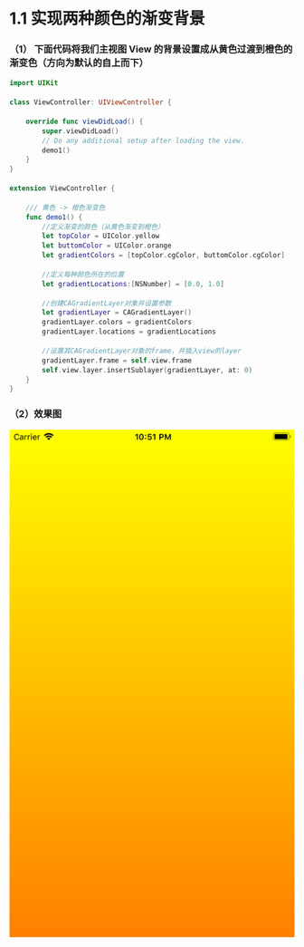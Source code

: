 # 1.1 实现两种颜色的渐变背景

### （1） **下面代码将我们主视图 View 的背景设置成从黄色过渡到橙色的渐变色（方向为默认的自上而下）**

```swift
import UIKit

class ViewController: UIViewController {

    override func viewDidLoad() {
        super.viewDidLoad()
        // Do any additional setup after loading the view.
        demo1()
    }
}

extension ViewController {
    
    /// 黄色 -> 橙色渐变色
    func demo1() {
        //定义渐变的颜色（从黄色渐变到橙色）
        let topColor = UIColor.yellow
        let buttomColor = UIColor.orange
        let gradientColors = [topColor.cgColor, buttomColor.cgColor]
        
        //定义每种颜色所在的位置
        let gradientLocations:[NSNumber] = [0.0, 1.0]
        
        //创建CAGradientLayer对象并设置参数
        let gradientLayer = CAGradientLayer()
        gradientLayer.colors = gradientColors
        gradientLayer.locations = gradientLocations
        
        //设置其CAGradientLayer对象的frame，并插入view的layer
        gradientLayer.frame = self.view.frame
        self.view.layer.insertSublayer(gradientLayer, at: 0)
    }
}
```

### **（2）效果图**

![&#x9EC4;&#x8272; -&amp;gt; &#x6A59;&#x8272;](../../.gitbook/assets/simulator-screen-shot-iphone-8-plus-2019-05-16-at-22.51.57.png)



